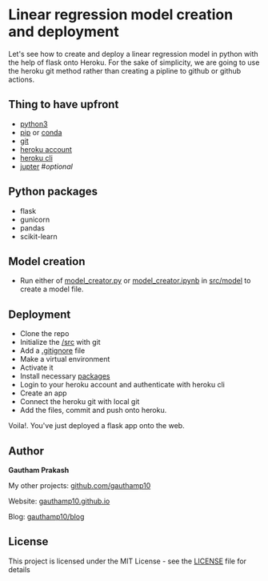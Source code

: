 # Linear regression model creation and deployment

Let's see how to create and deploy a linear regression model in python with the help of flask onto Heroku. For the sake of simplicity, we are going to use the heroku git method rather than creating a pipline to github or github actions.

## Thing to have upfront
- [python3](https://www.python.org/downloads/)
- [pip](https://pip.pypa.io/en/stable/installing/)  or [conda](https://docs.conda.io/projects/conda/en/latest/user-guide/install/)
- [git](https://git-scm.com/downloads)
- [heroku account](https://signup.heroku.com/)
- [heroku cli](https://devcenter.heroku.com/articles/heroku-cli)
- [jupter](https://jupyter.readthedocs.io/en/latest/install/notebook-classic.html)        #*optional*

## Python packages
- flask
- gunicorn
- pandas
- scikit-learn

## Model creation
- Run either of [model_creator.py](https://github.com/gauthamp10/mldeploy/blob/master/src/model/model_creator.py) or [model_creator.ipynb](https://github.com/gauthamp10/mldeploy/blob/master/src/model/model_creator.ipynb) in [src/model](https://github.com/gauthamp10/mldeploy/tree/master/src/model) to create a model file.

## Deployment
- Clone the repo
- Initialize the [/src](https://github.com/gauthamp10/mldeploy/blob/master/src) with git
- Add a [.gitignore](https://github.com/gauthamp10/mldeploy/edit/master/.gitignore) file
- Make a virtual environment
- Activate it
- Install necessary [packages](https://github.com/gauthamp10/mldeploy/blob/master/src/requirements.txt) 
- Login to your heroku account and authenticate with heroku cli
- Create an app
- Connect the heroku git with local git
- Add the files, commit and push onto heroku.

Voila!. You've just deployed a flask app onto the web.

## __Author__

 **Gautham Prakash**
 
  My other projects: [github.com/gauthamp10](https://github.com/gauthamp10)

  Website: [gauthamp10.github.io](https://gauthamp10.github.io)

  Blog: [gauthamp10/blog](https://gauthamp10.github.io/blog)

## __License__  

This project is licensed under the MIT License - see the [LICENSE](LICENSE) file for details
